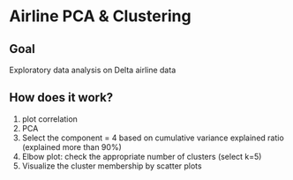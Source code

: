 # Airline PCA & Clustering
## Goal
Exploratory data analysis on Delta airline data

## How does it work?
1. plot correlation 
2. PCA 
3. Select the component = 4 based on cumulative variance explained ratio (explained more than 90%)
4. Elbow plot: check the appropriate number of clusters (select k=5)
5. Visualize the cluster membership by scatter plots
